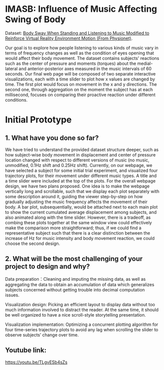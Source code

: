 # IMASB: Influence of Music Affecting Swing of Body
 
Dataset: [Body Sway When Standing and Listening to Music Modified to Reinforce Virtual Reality Environment Motion (From Physionet)](https://physionet.org/content/body-sway-music-vr/1.0.0/).

Our goal is to explore how people listening to various kinds of music vary in terms of frequency changes as well as the condition of eyes opening that would affect their body movement. The dataset contains subjects' reactions such as the center of pressure and moments (torques) about the medial-lateral and anterior-posterior axes measured in the music intervals of 60 seconds. Our final web page will be composed of two separate interactive visualizations, each with a time slider to plot how x values are changed by time. The first plot would focus on movement in the x and y directions. The second one, through aggregation on the moment the subject has at each millisecond, focuses on comparing their proactive reaction under different conditions. 


# Initial Prototype
## 1. What have you done so far?
We have tried to understand the provided dataset structure deeper, such as how subject-wise body movement in displacement and center of pressure location changed with respect to different versions of music (no music, unmodified, 0.1Hz shift and 0.25Hz shift). Currently, on our webpage, we have selected a subject for some initial trial experiment, and visualized four trajectory plots, for their movement under different music types. A title and a time slider were included at the top of the plots. For the overall webpage design, we have two plans proposed. One idea is to make the webpage vertically long and scrollable, such that we display each plot separately with some description around it, guiding the viewer step-by-step on how gradually adjusting the music frequency affects the movement of their body. A bar plot, subsequentially, would be attached next to each main plot to show the current cumulated average displacement among subjects, and also animated along with the time slider. However, there is a tradeoff, as combing these plots together at the same window view could effectively make the comparison more straightforward; thus, if we could find a representative subject such that there is a clear distinction between the increase of Hz for music intensity and body movement reaction, we could choose the second design.

## 2. What will be the most challenging of your project to design and why?
Data preparation：Cleaning and imputing the missing data, as well as aggregating the data to obtain an accumulation of data which generalizes subjects concerned without getting trouble into decimal computation issues. 

Visualization design: Picking an efficient layout to display data without too much information involved to distract the reader. At the same time, it should be well organized to have a nice scroll-style storytelling presentation.

Visualization implementation: Optimizing a concurrent plotting algorithm for four time-series trajectory plots to avoid any lag when scrolling the slider to observe subjects’ change over time.

## Youtube link: 
https://youtu.be/TLgvESb4sZs